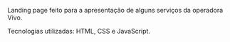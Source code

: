 Landing page feito para a apresentação de alguns serviços da operadora Vivo.

Tecnologias utilizadas: HTML, CSS e JavaScript.
 
